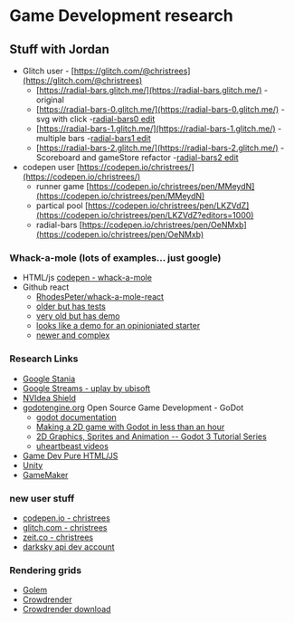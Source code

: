 # Game Development research

## Stuff with Jordan
- Glitch user - [https://glitch.com/@christrees](https://glitch.com/@christrees)
  - [https://radial-bars.glitch.me/](https://radial-bars.glitch.me/) - original
  - [https://radial-bars-0.glitch.me/](https://radial-bars-0.glitch.me/) - svg with click
    -[radial-bars0 edit](https://glitch.com/edit/#!/radial-bars-0?path=README.md:1:0)
  - [https://radial-bars-1.glitch.me/](https://radial-bars-1.glitch.me/) - multiple bars
    -[radial-bars1 edit](https://glitch.com/edit/#!/radial-bars-1?path=README.md:1:0)
  - [https://radial-bars-2.glitch.me/](https://radial-bars-2.glitch.me/) - Scoreboard and gameStore refactor
    -[radial-bars2 edit](https://glitch.com/edit/#!/radial-bars-2?path=README.md:1:0)
- codepen user [https://codepen.io/christrees/](https://codepen.io/christrees/)
  - runner game [https://codepen.io/christrees/pen/MMeydN](https://codepen.io/christrees/pen/MMeydN)
  - partical pool [https://codepen.io/christrees/pen/LKZVdZ](https://codepen.io/christrees/pen/LKZVdZ?editors=1000)
  - radial-bars [https://codepen.io/christrees/pen/OeNMxb](https://codepen.io/christrees/pen/OeNMxb)

### Whack-a-mole (lots of examples... just google)
- HTML/js [codepen - whack-a-mole](https://codepen.io/michaelwhyte/pen/jydNeJ)
- Github react
  - [RhodesPeter/whack-a-mole-react](https://github.com/RhodesPeter/whack-a-mole-react)
  - [older but has tests](https://github.com/murirene/WhackAMole)
  - [very old but has demo](https://github.com/dragulceo/react-whack-a-mole)
  - [looks like a demo for an opinioniated starter](https://github.com/benbek/whack-a-mole)
  - [newer and complex](https://github.com/vhlongon/react-whack-a-mole)

### Research Links
- [Google Stania](https://store.google.com/product/stadia_founders_edition)
- [Google Streams - uplay by ubisoft](https://uplay.ubisoft.com/en-US)
- [NVIdea Shield](https://www.nvidia.com/en-us/shield/)
- [godotengine.org](https://godotengine.org/) Open Source Game Development - GoDot
  - [godot documentation](http://docs.godotengine.org/en/3.1/#)
  - [Making a 2D game with Godot in less than an hour](https://www.youtube.com/watch?v=xQIaRSXh4ic)
  - [2D Graphics, Sprites and Animation -- Godot 3 Tutorial Series](https://www.youtube.com/watch?v=Ok3fIQstvLw)
  - [uheartbeast videos](https://www.youtube.com/user/uheartbeast/playlists)
- [Game Dev Pure HTML/JS](https://www.youtube.com/channel/UCdS3ojA8RL8t1r18Gj1cl6w)
- [Unity](https://unity.com/)
- [GameMaker](https://www.yoyogames.com/get)

### new user stuff
- [codepen.io - christrees](https://codepen.io/christrees/)
- [glitch.com - christrees](https://glitch.com/@christrees)
- [zeit.co - christrees](https://zeit.co/christrees)
- [darksky api dev account](https://darksky.net/dev/account)

### Rendering grids
- [Golem](https://golem.network/rendering/)
- [Crowdrender](https://www.crowd-render.com)
- [Crowdrender download](https://discovery.crowd-render.com/download#)

